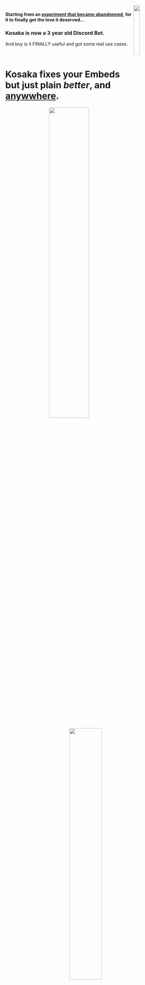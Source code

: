 <img align=right src="https://github.com/Ascellayn/TSN_Kosaka-Issues/blob/main/Showcase/Embed_Profile.png?raw=true" width=20%>

#### Starting from an [experiment that became abandonned](https://github.com/Ascellayn/TSN_Kosaka-OLD), for it to finally get the love it deserved...
### Kosaka is now a 3 year old Discord Bot.
And boy is it FINALLY useful and got some real use cases.

<br>

# Kosaka fixes your Embeds but just plain *better*, and [anywwhere](https://github.com/Ascellayn/TSN_Kosaka-Issues/wiki/Application-User-Commands).
<p align=center>
  <img src="https://github.com/Ascellayn/TSN_Kosaka-Issues/blob/main/Showcase/old/Embed_Anywhere.png?raw=true" width=50%>
  <img src="https://github.com/Ascellayn/TSN_Kosaka-Issues/blob/main/Showcase/old/Embed_MultiWebsite.png?raw=true" width=45%>
</p>

<br>

### and of course naturally it supports more than one website
| Kosaka currently supports the following Websites | ... and will support in the future |
|-|-|
| Twitter (Supports Profiles, displaying Threads, and much more!) | Steam (Game prices history, links to a game's discussion pages, etc.) |
| Pixiv (Displaying Artworks even with restrictions, clickable Tags, etc.) | |
| Youtube (Video Statistics) | |

With possibly way more websites as time passes!

<br>

# Kosaka helps you manage your server
<p align=center>
  <img src="https://github.com/Ascellayn/TSN_Kosaka-Issues/blob/main/Showcase/Charm_Welcomer.png?raw=true" width=50%> 
  <img src="https://github.com/Ascellayn/TSN_Kosaka-Issues/blob/main/Showcase/old/ChannelMod_MediaOnly.png?raw=true" width=45%>
</p>

Keep your members in check thanks to commands such as `/channel_mods media_only` and Kosaka's **EXTRMELY POWERFULL** message logger!

<br>

# And yes Kosaka has some sillier commands why would it not?
<p align=center>
  <img src="https://github.com/Ascellayn/TSN_Kosaka-Issues/blob/main/Showcase/Random_Message.png?raw=true" width=49%>
  <img src="https://github.com/Ascellayn/TSN_Kosaka-Issues/blob/main/Showcase/FirstMessage.png?raw=true" width=50%>
</p>

Need the usual coin flip, number roller? Kosaka's got you covered, but what if you're mega bored? Then choose to embark into the distant past with `/first_message` or if you're more of a chaotic type of person, try to pull for a hilariously out of context (and probably very vulgar) message with `/random_message`!

<br>

## Convinced? [Then check out the Wiki on how to use Kosaka!](https://github.com/Ascellayn/TSN_Kosaka-Issues/wiki)
### Kosaka is still extremely early in development, stuff will break often.
Please provide screenshots when making bug reports and especially specify the time (if appplicable) of when the bug occurs.

### Where's the code??
Kosaka is Closed-Source software, this repository's purpose is exclusively used only for reporting bugs via [GitHub's Issues](https://github.com/Ascellayn/TSN_Kosaka-Issues/issues) and hosting its wiki.

<br>

<h5 align=right>Kosaka "Ceres" © The Sirio Network (2022-2025) All Rights Reserved</h5>
